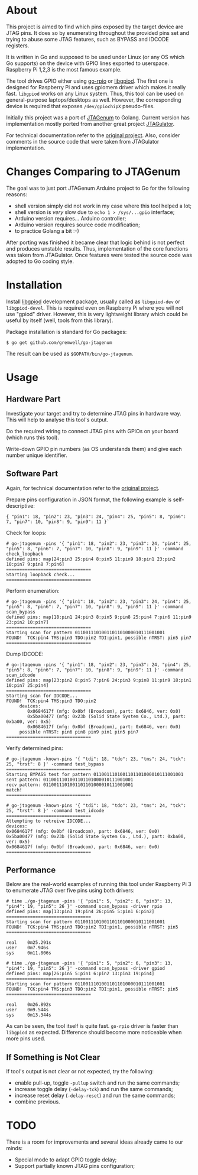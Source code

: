 # About

This project is aimed to find which pins exposed by the target device are JTAG
pins. It does so by enumerating throughout the provided pins set and trying to
abuse some JTAG features, such as BYPASS and IDCODE registers.

It is written in Go and supposed to be used under Linux (or any OS which Go
supports) on the device with GPIO lines exported to userspace. Raspberry Pi 1,2,3 is the
most famous example.

The tool drives GPIO either using
[go-rpio](https://github.com/stianeikeland/go-rpio) or
[libgpiod](https://git.kernel.org/pub/scm/libs/libgpiod/libgpiod.git). The first
one is designed for Raspberry Pi and uses gpiomem driver which makes it really
fast. `libgpiod` works on any Linux system. Thus, this tool can be used on
general-purpose laptops/desktops as well. However, the corresponding device is
required that exposes `/dev/gpiochipX` pseudo-files.

Initially this project was a port of
[JTAGenum](https://github.com/cyphunk/JTAGenum/) to Golang. Current version has
implementation mostly ported from another great project
[JTAGulator](https://github.com/grandideastudio/jtagulator).

For technical documentation refer to the [original
project](https://github.com/cyphunk/JTAGenum/blob/master/README.md). Also,
consider comments in the source code that were taken from JTAGulator
implementation.

# Changes Comparing to JTAGenum

The goal was to just port JTAGenum Arduino project to Go for the following
reasons:
- shell version simply did not work in my case where this tool helped a lot;
- shell version is *very* slow due to `echo 1 > /sys/...gpio` interface;
- Arduino version requires... Arduino controller;
- Arduino version requires source code modification;
- to practice Golang a bit :-)

After porting was finished it became clear that logic behind is not perfect and
produces unstable results. Thus, implementation of the core functions was taken
from JTAGulator. Once features were tested the source code was adopted to Go
coding style.

# Installation

Install [libgpiod](https://git.kernel.org/pub/scm/libs/libgpiod/libgpiod.git)
development package, usually called as `libgpiod-dev` or `libgpiod-devel`. This
is required even on Raspberry Pi where you will not use "gpiod" driver. However,
this is very lightweight library which could be useful by itself (well, tools
from this library).

Package installation is standard for Go packages:

```
$ go get github.com/gremwell/go-jtagenum
```

The result can be used as `$GOPATH/bin/go-jtagenum`.

# Usage

## Hardware Part

Investigate your target and try to determine JTAG pins in hardware way. This
will help to analyse this tool's output.

Do the required wiring to connect JTAG pins with GPIOs on your board (which runs
this tool).

Write-down GPIO pin numbers (as OS understands them) and give each number unique
identifier.

## Software Part

Again, for technical documentation refer to the [original
project](https://github.com/cyphunk/JTAGenum/blob/master/README.md).

Prepare pins configuration in JSON format, the following example is
self-descriptive:
```
{ "pin1": 18, "pin2": 23, "pin3": 24, "pin4": 25, "pin5": 8, "pin6": 7, "pin7": 10, "pin8": 9, "pin9": 11 }`
```

Check for loops:
```
# go-jtagenum -pins '{ "pin1": 18, "pin2": 23, "pin3": 24, "pin4": 25, "pin5": 8, "pin6": 7, "pin7": 10, "pin8": 9, "pin9": 11 }' -command check_loopback
defined pins: map[24:pin3 25:pin4 8:pin5 11:pin9 18:pin1 23:pin2 10:pin7 9:pin8 7:pin6]
================================
Starting loopback check...
================================
```

Perform enumeration:
```
# go-jtagenum -pins '{ "pin1": 18, "pin2": 23, "pin3": 24, "pin4": 25, "pin5": 8, "pin6": 7, "pin7": 10, "pin8": 9, "pin9": 11 }' -command scan_bypass
defined pins: map[18:pin1 24:pin3 8:pin5 9:pin8 25:pin4 7:pin6 11:pin9 23:pin2 10:pin7]
================================
Starting scan for pattern 0110011101001101101000010111001001
FOUND!  TCK:pin4 TMS:pin3 TDO:pin2 TDI:pin1, possible nTRST: pin5 pin7 
================================
```

Dump IDCODE:
```
# go-jtagenum -pins '{ "pin1": 18, "pin2": 23, "pin3": 24, "pin4": 25, "pin5": 8, "pin6": 7, "pin7": 10, "pin8": 9, "pin9": 11 }' -command scan_idcode
defined pins: map[23:pin2 8:pin5 7:pin6 24:pin3 9:pin8 11:pin9 18:pin1 10:pin7 25:pin4]
================================
Starting scan for IDCODE...
FOUND!  TCK:pin4 TMS:pin3 TDO:pin2
     devices:
        0x0684617f (mfg: 0x0bf (Broadcom), part: 0x6846, ver: 0x0)
        0x5ba00477 (mfg: 0x23b (Solid State System Co., Ltd.), part: 0xba00, ver: 0x5)
        0x0684617f (mfg: 0x0bf (Broadcom), part: 0x6846, ver: 0x0)
     possible nTRST: pin6 pin8 pin9 pin1 pin5 pin7 
================================
```

Verify determined pins:
```
# go-jtagenum -known-pins '{ "tdi": 18, "tdo": 23, "tms": 24, "tck": 25, "trst": 8 }' -command test_bypass
================================
Starting BYPASS test for pattern 0110011101001101101000010111001001
sent pattern: 0110011101001101101000010111001001
recv pattern: 0110011101001101101000010111001001
match!
================================
```

```
# go-jtagenum -known-pins '{ "tdi": 18, "tdo": 23, "tms": 24, "tck": 25, "trst": 8 }' -command test_idcode
================================
Attempting to retreive IDCODE...
devices:
0x0684617f (mfg: 0x0bf (Broadcom), part: 0x6846, ver: 0x0)
0x5ba00477 (mfg: 0x23b (Solid State System Co., Ltd.), part: 0xba00, ver: 0x5)
0x0684617f (mfg: 0x0bf (Broadcom), part: 0x6846, ver: 0x0)
================================
```

## Performance

Below are the real-world examples of running this tool under Raspberry Pi 3 to
enumerate JTAG over five pins using both drivers:

```
# time ./go-jtagenum -pins '{ "pin1": 5, "pin2": 6, "pin3": 13, "pin4": 19, "pin5": 26 }' -command scan_bypass -driver rpio
defined pins: map[13:pin3 19:pin4 26:pin5 5:pin1 6:pin2]
================================
Starting scan for pattern 0110011101001101101000010111001001
FOUND!  TCK:pin4 TMS:pin3 TDO:pin2 TDI:pin1, possible nTRST: pin5
================================

real    0m25.291s
user    0m7.946s
sys     0m11.806s
```

```
# time ./go-jtagenum -pins '{ "pin1": 5, "pin2": 6, "pin3": 13, "pin4": 19, "pin5": 26 }' -command scan_bypass -driver gpiod
defined pins: map[26:pin5 5:pin1 6:pin2 13:pin3 19:pin4]
================================
Starting scan for pattern 0110011101001101101000010111001001
FOUND!  TCK:pin4 TMS:pin3 TDO:pin2 TDI:pin1, possible nTRST: pin5
================================

real    0m26.892s
user    0m9.544s
sys     0m13.344s
```

As can be seen, the tool itself is quite fast. `go-rpio` driver is faster than
`libgpiod` as expected. Difference should become more noticeable when more pins
used.

## If Something is Not Clear

If tool's output is not clear or not expected, try the following:
- enable pull-up, toggle `-pullup` switch and run the same commands;
- increase toggle delay (`-delay-tck`) and run the same commands;
- increase reset delay (`-delay-reset`) and run the same commands;
- combine previous.

# TODO

There is a room for improvements and several ideas already came to our minds:
- Special mode to adapt GPIO toggle delay;
- Support partially known JTAG pins configuration;
